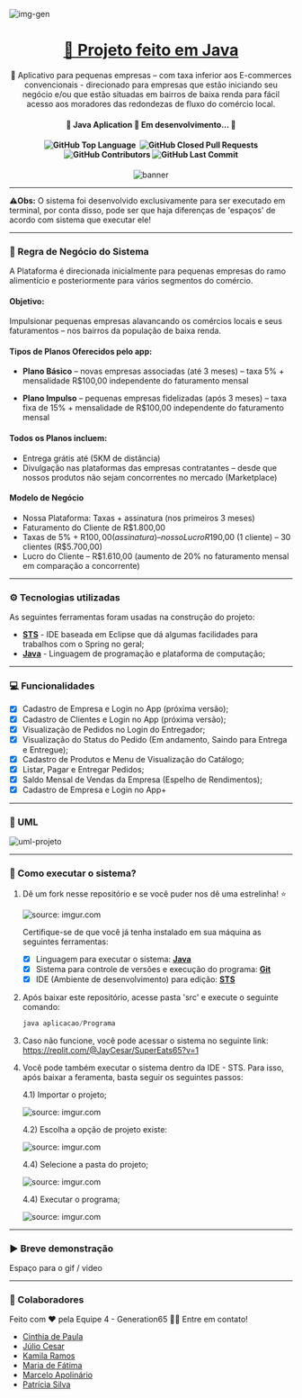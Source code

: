 
![img-gen](https://github.com/JayCesar/SuperEats65/assets/44206400/742be79b-dccf-462d-84ea-8dc0e618ba1f)

<h1 align="center">
    <a href="[https://www.java.com/pt-BR/]/">🔗 Projeto feito em Java </a>
</h1>

<p align="center">🚀 Aplicativo para pequenas empresas – com taxa inferior aos E-commerces convencionais - direcionado para empresas que estão iniciando seu negócio e/ou que estão situadas em bairros de baixa renda para fácil acesso aos moradores das redondezas de fluxo do comércio local.
</p>

<h4 align="center"> 
	🚧  Java Aplication 🚀 Em desenvolvimento...  🚧
</h4>

<h4 align="center"> 
	<img alt="GitHub Top Language" src="https://img.shields.io/github/languages/top/JayCesar/SuperEats65" />
	<img alt="" src="https://img.shields.io/github/repo-size/JayCesar/SuperEats65" />
	<img alt="GitHub Closed Pull Requests" src="https://img.shields.io/github/issues-pr-closed/JayCesar/SuperEats65" />
	<img alt="GitHub Contributors" src="https://img.shields.io/github/contributors/JayCesar/SuperEats65" />
	<img alt="GitHub Last Commit" src="https://img.shields.io/github/last-commit/JayCesar/SuperEats65" />
</h4>

<p align="center">
<img alt="banner" align="center" src="http://img.shields.io/static/v1?label=STATUS&message=%20FINISHED&color=GREEN&style=for-the-badge" />
</p>

***

⚠️**Obs:** O sistema foi desenvolvido exclusivamente para ser executado em terminal, por conta disso, pode ser que haja diferenças de 'espaços' de acordo com sistema que executar ele!

***

### 📙 Regra de Negócio do Sistema

A Plataforma é direcionada inicialmente para pequenas empresas do ramo alimentício e posteriormente para vários segmentos do comércio.

#### Objetivo:
Impulsionar pequenas empresas alavancando os comércios locais e seus faturamentos – nos bairros da população de baixa renda.

#### Tipos de Planos Oferecidos pelo app:

- **Plano Básico** – novas empresas associadas (até 3 meses) – taxa 5% + mensalidade R$100,00 independente do faturamento mensal

- **Plano Impulso** – pequenas empresas fidelizadas (após 3 meses) – taxa fixa de 15% + mensalidade de R$100,00 independente do faturamento mensal

#### Todos os Planos incluem:
- Entrega grátis até (5KM de distância)
- Divulgação nas plataformas das empresas contratantes – desde que nossos produtos não sejam concorrentes no mercado (Marketplace)

#### Modelo de Negócio
- Nossa Plataforma: Taxas + assinatura (nos primeiros 3 meses)
- Faturamento do Cliente de R$1.800,00
- Taxas de 5% + R$100,00 (assinatura) – nosso Lucro R$190,00 (1 cliente) – 30 clientes (R$5.700,00)
- Lucro do Cliente – R$1.610,00 (aumento de 20% no faturamento mensal em comparação a concorrente)

***

### ⚙️ Tecnologias utilizadas 

As seguintes ferramentas foram usadas na construção do projeto:

- **[STS](https://spring.io/tools)** - IDE baseada em Eclipse que dá algumas facilidades para trabalhos com o Spring no geral;
- **[Java](https://www.java.com/pt-BR/)** - Linguagem de programação e plataforma de computação;

***

### 💻 Funcionalidades

- [x] Cadastro de Empresa e Login no App (próxima versão);
- [x] Cadastro de Clientes e Login no App (próxima versão);
- [x] Visualização de Pedidos no Login do Entregador;
- [x] Visualização do Status do Pedido (Em andamento, Saindo para Entrega e Entregue);
- [x] Cadastro de Produtos e Menu de Visualização do Catálogo;
- [x] Listar, Pagar e Entregar Pedidos;
- [x] Saldo Mensal de Vendas da Empresa (Espelho de Rendimentos);
- [x] Cadastro de Empresa e Login no App+

***

### 📝 UML

![uml-projeto](https://github.com/JayCesar/SuperEats65/assets/44206400/e25bdd17-a32b-4df3-b3e1-ef79ff312355)

***

### 🎯 Como executar o sistema?

1) Dê um fork nesse repositório e se você puder nos dê uma estrelinha! ⭐

      <div align="left"><img src="https://github.com/JayCesar/SuperEats65/assets/44206400/02d6c829-a355-4978-91e5-3af754117327" title="source: imgur.com" /></div>

     Certifique-se de que você já tenha instalado em sua máquina as seguintes ferramentas:
     - [x] Linguagem para executar o sistema: **[Java](https://www.java.com/pt-BR/)**
     - [x] Sistema para controle de versões e execução do programa: **[Git](https://git-scm.com)**
     - [x] IDE (Ambiente de desenvolvimento) para edição: **[STS](https://spring.io/tools)**

2) Após baixar este repositório, acesse pasta 'src' e execute o seguinte comando:
    ```java
    java aplicacao/Programa
    ```

3) Caso não funcione, você pode acessar o sistema no seguinte link: https://replit.com/@JayCesar/SuperEats65?v=1
   
5) Você pode também executar o sistema dentro da IDE - STS. Para isso, após baixar a feramenta, basta seguir os seguintes passos: 

   4.1) Importar o projeto;
   <div align="left"><img src="https://github.com/JayCesar/SuperEats65/assets/44206400/d5902c8d-6be2-4186-b8a2-007d28a862da" title="source: imgur.com" /></div>
   
   4.2) Escolha a opção de projeto existe:
   <div align="left"><img src="https://github.com/JayCesar/SuperEats65/assets/44206400/a55066a6-3e98-42c5-9fb8-304425cf3fd5" title="source: imgur.com" /></div>  
   
   4.4) Selecione a pasta do projeto;
   <div align="left"><img src="https://github.com/JayCesar/SuperEats65/assets/44206400/0b7ceeb4-7942-4abd-a62e-856b1eaede75" title="source: imgur.com" /></div>  
   
   4.4) Executar o programa;
   <div align="left"><img src="https://github.com/JayCesar/SuperEats65/assets/44206400/7d9efe75-6510-4e30-9382-9c8c1b0b3f2d" title="source: imgur.com" /></div>  
	
***

### ▶️ Breve demonstração

Espaço para o gif / video

***

### 💪 Colaboradores

Feito com ❤️ pela Equipe 4 - Generation65 👋🏽 Entre em contato!

- [Cinthia de Paula](https://github.com/cinthiadepaula)
- [Júlio Cesar](https://github.com/JayCesar)
- [Kamila Ramos](https://github.com/kmikazze)
- [Maria de Fátima](https://github.com/Maria621)
- [Marcelo Apolinário](https://github.com/whoamiApolo)
- [Patrícia Silva](https://github.com/ppfsil)


